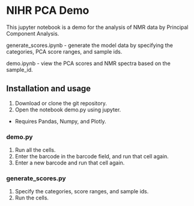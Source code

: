# NIHR PCA Demo

This jupyter notebook is a demo for the analysis of NMR data by Principal Component Analysis.

generate_scores.ipynb - generate the model data by specifying the categories, PCA score ranges, and sample ids.

demo.ipynb - view the PCA scores and NMR spectra based on the sample_id.

## Installation and usage

1. Download or clone the git repository.
2. Open the notebook demo.py using jupyter.
 * Requires Pandas, Numpy, and Plotly.

### demo.py

1. Run all the cells.
2. Enter the barcode in the barcode field, and run that cell again.
3. Enter a new barcode and run that cell again.

### generate_scores.py

1. Specify the categories, score ranges, and sample ids.
2. Run the cells.

